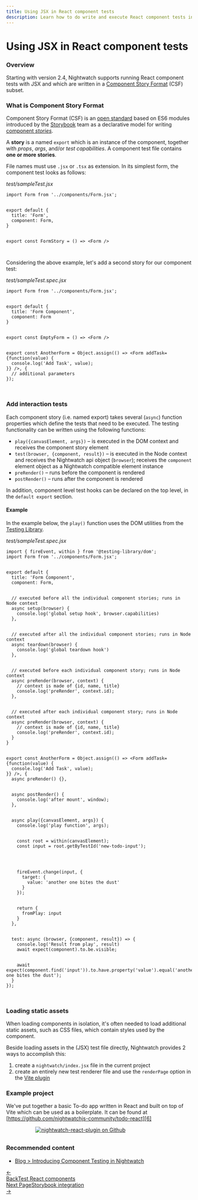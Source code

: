 ```yaml
---
title: Using JSX in React component tests
description: Learn how to do write and execute React component tests in Nightwatch using the JSX syntax.
---
```

<div class="page-header"><h1>Using JSX in React component tests</h1></div>

### Overview

Starting with version 2.4, Nightwatch supports running React component tests with JSX and which are written in a [Component Story Format][1] (CSF) subset. 

### What is Component Story Format

Component Story Format (CSF) is an [open standard][2] based on ES6 modules introduced by the [Storybook][3] team as a declarative model for writing [component _stories_][4]. 

A **story** is a named `export` which is an instance of the component, together with _props_, _args_, and/or _test capabilities_. A component test file contains **one or more stories**.

File names must use `.jsx` or `.tsx` as extension. In its simplest form, the component test looks as follows:

<div class="sample-test"><i>test/sampleTest.jsx</i><pre class="line-numbers language-javascript"><code class="language-javascript">import Form from '../components/Form.jsx';
<br>
export default {
  title: 'Form',
  component: Form,
}
<br>
export const FormStory = () => &lt;Form /&gt;
<br>
</code></pre></div>


Considering the above example, let's add a second story for our component test:

<div class="sample-test"><i>test/sampleTest.spec.jsx</i><pre class="line-numbers language-javascript"><code class="language-javascript">import Form from '../components/Form.jsx';
<br>
export default {
  title: 'Form Component',
  component: Form
}
<br>
export const EmptyForm = () => &lt;Form /&gt;
<br>
export const AnotherForm = Object.assign(() => &lt;Form addTask={function(value) {
  console.log('Add Task', value);
}} /&gt;, {
  // additional parameters
});
<br>
</code></pre></div>

### Add interaction tests

Each component story (i.e. named export) takes several (`async`) function properties which define the tests that need to be executed. The testing functionality can be written using the following functions:

- `play({canvasElement, args})` – is executed in the DOM context and receives the component story element
- `test(browser, {component, result})` – is executed in the Node context and receives the Nightwatch api object (`browser`); receives the `component` element object as a Nightwatch compatible element instance
- `preRender()` – runs before the component is rendered 
- `postRender()` – runs after the component is rendered

In addition, component level test hooks can be declared on the top level, in the `default export` section. 

#### Example

In the example below, the `play()` function uses the DOM utilities from the [Testing Library](https://testing-library.com/).

<div class="sample-test"><i>test/sampleTest.spec.jsx</i><pre class="line-numbers language-javascript"><code class="language-javascript">import { fireEvent, within } from '@testing-library/dom';
import Form from '../components/Form.jsx';
<br>
export default {
  title: 'Form Component',
  component: Form,
  <br>
  // executed before all the individual component stories; runs in Node context
  async setup(browser) {
    console.log('global setup hook', browser.capabilities)
  },
  <br>
  // executed after all the individual component stories; runs in Node context
  async teardown(browser) {
    console.log('global teardown hook')
  },
  <br>
  // executed before each individual component story; runs in Node context
  async preRender(browser, context) {
    // context is made of {id, name, title}
    console.log('preRender', context.id);
  },
  <br>
  // executed after each individual component story; runs in Node context
  async preRender(browser, context) {
    // context is made of {id, name, title}
    console.log('preRender', context.id);
  }
}
<br>
export const AnotherForm = Object.assign(() => &lt;Form addTask={function(value) {
  console.log('Add Task', value);
}} /&gt;, {
  async preRender() {},
  <br>
  async postRender() {
    console.log('after mount', window);
  },
  <br>
  async play({canvasElement, args}) {
    console.log('play function', args);
    <br>
    const root = within(canvasElement);
    const input = root.getByTestId('new-todo-input');
    <br>
    <br>
    fireEvent.change(input, {
      target: {
        value: 'another one bites the dust'
      }
    });
    <br>
    return {
      fromPlay: input
    }
  },
  <br>
  test: async (browser, {component, result}) => {
    console.log('Result from play', result)
    await expect(component).to.be.visible;
    <br>
    await expect(component.find('input')).to.have.property('value').equal('another one bites the dust');
  }
});
<br>
</code></pre></div>

### Loading static assets

When loading components in isolation, it's often needed to load additional static assets, such as CSS files, which contain styles used by the component. 

Beside loading assets in the (JSX) test file directly, Nightwatch provides 2 ways to accomplish this:

1. create a `nightwatch/index.jsx` file in the current project 
2. create an entirely new test renderer file and use the `renderPage` option in the [Vite plugin][5]

### Example project
We've put together a basic To-do app written in React and built on top of Vite which can be used as a boilerplate. It can be found at [https://github.com/nightwatchjs-community/todo-react][6]  

<div style="text-align: center; max-width: 80%; margin-bottom: 30px; ">
<a href="https://github.com/nightwatchjs-community/todo-react"><img class="github-embed" src="https://opengraph.githubassets.com/default/nightwatchjs-community/todo-react" alt="nightwatch-react-plugin on Github" /></a>
</div>

### Recommended content
- [Blog \> Introducing Component Testing in Nightwatch][7]

<div class="doc-pagination pt-40">
  <div class="previous">
	<a href="https://nightwatchjs.org/guide/component-testing/testing-react-components.html">
	  <span>←</span><div class="d-flex flex-column"><span class="smallT">Back</span><span class="bigT">Test React components</span></div>
	</a>
  </div>
  <div class="next">
	<a href="https://nightwatchjs.org/guide/component-testing/storybook-component-testing.html">
      <div class="d-flex flex-column"><span class="smallT">Next Page</span><span class="bigT">Storybook integration</span></div><span>→</span>
	</a>
  </div>
</div>



[1]:    https://storybook.js.org/docs/react/api/csf
[2]:    https://github.com/ComponentDriven/csf
[3]:    https://storybook.js.org/
[4]:    https://storybook.js.org/docs/react/writing-stories/introduction
[5]:    http://local-new.nightwatchjs.org/guide/component-testing/vite-plugin.html#plugin-options
[6]:    https://github.com/nightwatchjs-community/todo-react "nightwatchjs-community/todo-react"
[7]:    https://nightwatchjs.org/blog/introducing-component-testing-in-nightwatch/